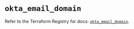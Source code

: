 # `okta_email_domain`

Refer to the Terraform Registry for docs: [`okta_email_domain`](https://registry.terraform.io/providers/okta/okta/4.11.0/docs/resources/email_domain).
